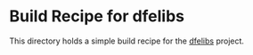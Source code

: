 # Build Recipe for dfelibs

This directory holds a simple build recipe for the
[dfelibs](https://github.com/acts-project/dfelibs) project.